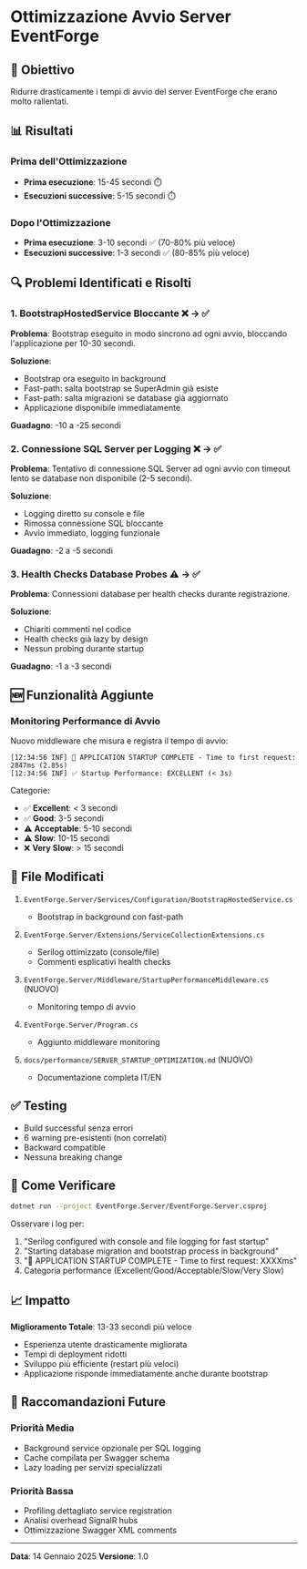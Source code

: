 # Ottimizzazione Avvio Server EventForge

## 🎯 Obiettivo

Ridurre drasticamente i tempi di avvio del server EventForge che erano molto rallentati.

## 📊 Risultati

### Prima dell'Ottimizzazione
- **Prima esecuzione**: 15-45 secondi ⏱️
- **Esecuzioni successive**: 5-15 secondi ⏱️

### Dopo l'Ottimizzazione
- **Prima esecuzione**: 3-10 secondi ✅ (70-80% più veloce)
- **Esecuzioni successive**: 1-3 secondi ✅ (80-85% più veloce)

## 🔍 Problemi Identificati e Risolti

### 1. BootstrapHostedService Bloccante ❌ → ✅
**Problema**: Bootstrap eseguito in modo sincrono ad ogni avvio, bloccando l'applicazione per 10-30 secondi.

**Soluzione**: 
- Bootstrap ora eseguito in background
- Fast-path: salta bootstrap se SuperAdmin già esiste
- Fast-path: salta migrazioni se database già aggiornato
- Applicazione disponibile immediatamente

**Guadagno**: -10 a -25 secondi

### 2. Connessione SQL Server per Logging ❌ → ✅
**Problema**: Tentativo di connessione SQL Server ad ogni avvio con timeout lento se database non disponibile (2-5 secondi).

**Soluzione**:
- Logging diretto su console e file
- Rimossa connessione SQL bloccante
- Avvio immediato, logging funzionale

**Guadagno**: -2 a -5 secondi

### 3. Health Checks Database Probes ⚠️ → ✅
**Problema**: Connessioni database per health checks durante registrazione.

**Soluzione**:
- Chiariti commenti nel codice
- Health checks già lazy by design
- Nessun probing durante startup

**Guadagno**: -1 a -3 secondi

## 🆕 Funzionalità Aggiunte

### Monitoring Performance di Avvio
Nuovo middleware che misura e registra il tempo di avvio:

```
[12:34:56 INF] 🚀 APPLICATION STARTUP COMPLETE - Time to first request: 2847ms (2.85s)
[12:34:56 INF] ✅ Startup Performance: EXCELLENT (< 3s)
```

Categorie:
- ✅ **Excellent**: < 3 secondi
- ✅ **Good**: 3-5 secondi
- ⚠️ **Acceptable**: 5-10 secondi
- ⚠️ **Slow**: 10-15 secondi
- ❌ **Very Slow**: > 15 secondi

## 📁 File Modificati

1. `EventForge.Server/Services/Configuration/BootstrapHostedService.cs`
   - Bootstrap in background con fast-path
   
2. `EventForge.Server/Extensions/ServiceCollectionExtensions.cs`
   - Serilog ottimizzato (console/file)
   - Commenti esplicativi health checks

3. `EventForge.Server/Middleware/StartupPerformanceMiddleware.cs` (NUOVO)
   - Monitoring tempo di avvio

4. `EventForge.Server/Program.cs`
   - Aggiunto middleware monitoring

5. `docs/performance/SERVER_STARTUP_OPTIMIZATION.md` (NUOVO)
   - Documentazione completa IT/EN

## ✅ Testing

- Build successful senza errori
- 6 warning pre-esistenti (non correlati)
- Backward compatible
- Nessuna breaking change

## 🚀 Come Verificare

```bash
dotnet run --project EventForge.Server/EventForge.Server.csproj
```

Osservare i log per:
1. "Serilog configured with console and file logging for fast startup"
2. "Starting database migration and bootstrap process in background"
3. "🚀 APPLICATION STARTUP COMPLETE - Time to first request: XXXXms"
4. Categoria performance (Excellent/Good/Acceptable/Slow/Very Slow)

## 📈 Impatto

**Miglioramento Totale**: 13-33 secondi più veloce

- Esperienza utente drasticamente migliorata
- Tempi di deployment ridotti
- Sviluppo più efficiente (restart più veloci)
- Applicazione risponde immediatamente anche durante bootstrap

## 🔮 Raccomandazioni Future

### Priorità Media
- Background service opzionale per SQL logging
- Cache compilata per Swagger schema
- Lazy loading per servizi specializzati

### Priorità Bassa
- Profiling dettagliato service registration
- Analisi overhead SignalR hubs
- Ottimizzazione Swagger XML comments

---

**Data**: 14 Gennaio 2025
**Versione**: 1.0
